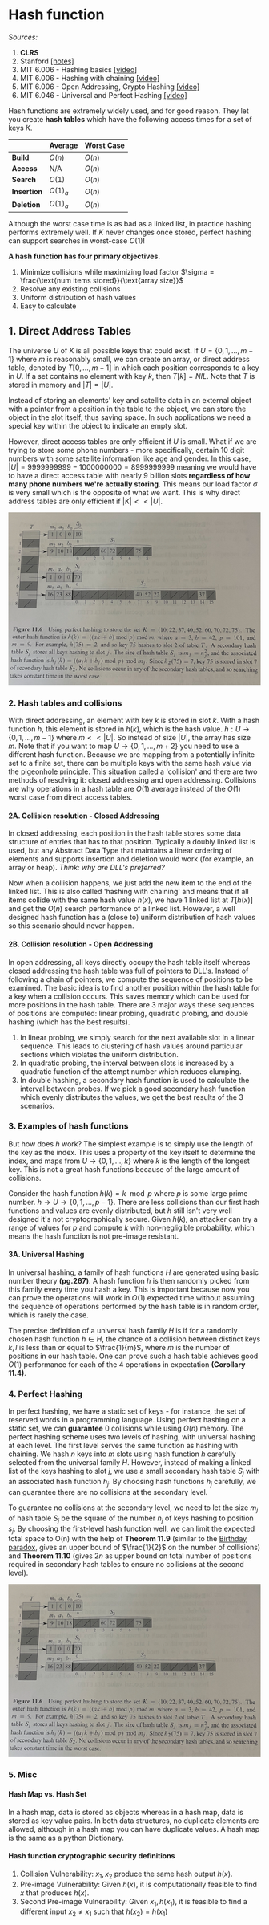 # Hash function

*Sources:*

1. **CLRS**
2. Stanford [[notes]](https://stanford-cs161.github.io/winter2023/assets/files/lecture8-notes.pdf)
3. MIT 6.006 - Hashing basics [[video]](https://www.youtube.com/watch?v=Nu8YGneFCWE&ab_channel=MITOpenCourseWare)
4. MIT 6.006 - Hashing with chaining [[video]](https://www.youtube.com/watch?v=0M_kIqhwbFo&ab_channel=MITOpenCourseWare)
5. MIT 6.006 - Open Addressing, Crypto Hashing [[video]](https://www.youtube.com/watch?v=rvdJDijO2Ro&ab_channel=MITOpenCourseWare)
6. MIT 6.046 - Universal and Perfect Hashing [[video]](https://www.youtube.com/watch?v=z0lJ2k0sl1g&t=60sab_channel=MITOpenCourseWare)

Hash functions are extremely widely used, and for good reason. They let you create **hash tables** which have the following access times for a set of keys $K$.

|             | Average | Worst Case |
| -------     | ------- | ---------- |
|**Build**    | $O(n)$  |$O(n)$      |
|**Access**   | N/A     |$O(n)$      |
|**Search**   |$O(1)$   |$O(n)$      |
|**Insertion**|$O(1)_a$  |$O(n)$      |
|**Deletion** |$O(1)_a$  |$O(n)$      |

Although the worst case time is as bad as a linked list, in practice hashing performs extremely well. If $K$ never changes once stored, perfect hashing can support searches in worst-case $O(1)$!

**A hash function has four primary objectives.**

1. Minimize collisions while maximizing load factor $\sigma = \frac{\text{num items stored}}{\text{array size}}$
2. Resolve any existing collisions
3. Uniform distribution of hash values
4. Easy to calculate

## 1. Direct Address Tables

The universe $U$ of $K$ is all possible keys that could exist. If $U=\{0,1,\ldots,m-1\}$ where $m$ is reasonably small, we can create an array, or direct address table, denoted by $T[0,\ldots,m-1]$ in which each position corresponds to a key in $U$. If a set contains no element with key $k$, then $T[k]= NIL$. Note that $T$ is stored in memory and $\vert T \vert = \vert U \vert$.

Instead of storing an elements' key and satellite data in an external object with a pointer from a position in the table to the object, we can store the object in the slot itself, thus saving space. In such applications we need a special key within the object to indicate an empty slot.

However, direct access tables are only efficient if $U$ is small. What if we are trying to store some phone numbers - more specifically, certain 10 digit numbers with some satellite information like age and gender. In this case, $\vert U \vert = 9999999999 - 1000000000 = 8999999999$ meaning we would have to have a direct access table with nearly $9$ billion slots **regardless of how many phone numbers we're actually storing**. This means our load factor $\sigma$ is very small which is the opposite of what we want. This is why direct address tables are only efficient if $\vert K \vert << \vert U \vert$.

![hash function img](../images/perfect_hashing.JPG)

### 2. Hash tables and collisions

With direct addressing, an element with key $k$ is stored in slot $k$. With a hash function $h$, this element is stored in $h(k)$, which is the hash value. $h: U \rightarrow \{0,1, \ldots ,m-1\}$ where $m << \vert U \vert$. So instead of size $\vert U \vert$, the array has size $m$. Note that if you want to map $U \rightarrow \{0,1,\ldots,m+2\}$ you need to use a different hash function. Because we are mapping from a potentially infinite set to a finite set, there can be multiple keys with the same hash value via the [pigeonhole principle](https://math.hmc.edu/funfacts/pigeonhole-principle/). This situation called a 'collision' and there are two methods of resolving it: closed addressing and open addressing. Collisions are why operations in a hash table are $O(1)$ average instead of the $O(1)$ worst case from direct access tables.

#### 2A. Collision resolution - Closed Addressing

In closed addressing, each position in the hash table stores some data structure of entries that has to that position. Typically a doubly linked list is used, but any Abstract Data Type that maintains a linear ordering of elements and supports insertion and deletion would work (for example, an array or heap). *Think: why are DLL's preferred?*

Now when a collision happens, we just add the new item to the end of the linked list. This is also called 'hashing with chaining' and means that if all items collide with the same hash value $h(x)$, we have 1 linked list at $T[h(x)]$ and get the $O(n)$ search performance of a linked list. However, a well designed hash function has a (close to) uniform distribution of hash values so this scenario should never happen.

#### 2B. Collision resolution - Open Addressing

In open addressing, all keys directly occupy the hash table itself whereas closed addressing the hash table was full of pointers to DLL's. Instead of following a chain of pointers, we compute the sequence of positions to be examined. The basic idea is to find another position within the hash table for a key when a collision occurs. This saves memory which can be used for more positions in the hash table. There are 3 major ways these sequences of positions are computed: linear probing, quadratic probing, and double hashing (which has the best results).

1. In linear probing, we simply search for the next available slot in a linear sequence. This leads to clustering of hash values around particular sections which violates the uniform distribution.
2. In quadratic probing, the interval between slots is increased by a quadratic function of the attempt number which reduces clumping.
3. In double hashing, a secondary hash function is used to calculate the interval between probes. If we pick a good secondary hash function which evenly distributes the values, we get the best results of the 3 scenarios.

### 3. Examples of hash functions

But how does $h$ work? The simplest example is to simply use the length of the key as the index. This uses a property of the key itself to determine the index, and maps from $U \rightarrow \{0,1,\ldots,k\}$ where $k$ is the length of the longest key. This is not a great hash functions because of the large amount of collisions.

Consider the hash function $h(k) = k\mod p$ where $p$ is some large prime number. $h \rightarrow U \rightarrow \{0,1,\ldots,p-1\}$. There are less collisions than our first hash functions and values are evenly distributed, but $h$ still isn't very well designed it's not cryptographically secure. Given $h(k)$, an attacker can try a range of values for $p$ and compute $k$ with non-negligible probability, which means the hash function is not pre-image resistant.

#### 3A. Universal Hashing

In universal hashing, a family of hash functions $H$ are generated using basic number theory **(pg.267)**. A hash function $h$ is then randomly picked from this family every time you hash a key. This is important because now you can prove the operations will work in $O(1)$ expected time without assuming the sequence of operations performed by the hash table is in random order, which is rarely the case.

The precise definition of a universal hash family $H$ is if for a randomly chosen hash function $h \in H$, the chance of a collision between distinct keys $k,l$ is less than or equal to $\frac{1}{m}$, where $m$ is the number of positions in our hash table. One can prove such a hash table achieves good $O(1)$ performance for each of the 4 operations in expectation **(Corollary 11.4)**.

### 4. Perfect Hashing

In perfect hashing, we have a static set of keys - for instance, the set of reserved words in a programming language. Using perfect hashing on a static set, we can **guarantee** $0$ collisions while using $O(n)$ memory. The perfect hashing scheme uses two levels of hashing, with universal hashing at each level. The first level serves the same function as hashing with chaining. We hash $n$ keys into $m$ slots using hash function $h$ carefully selected from the universal family $H$. However, instead of making a linked list of the keys hashing to slot $j$, we use a small secondary hash table $S_j$ with an associated hash function $h_j$. By choosing hash functions $h_j$ carefully, we can guarantee there are no collisions at the secondary level.

To guarantee no collisions at the secondary level, we need to let the size $m_j$ of hash table $S_j$ be the square of the number $n_j$ of keys hashing to position $s_j$. By choosing the first-level hash function well, we can limit the expected total space to O(n) with the help of **Theorem 11.9** (similar to the [Birthday paradox](https://math.mit.edu/research/highschool/primes/circle/documents/2022/Elena%20&%20Alice.pdf), gives an upper bound of $\frac{1}{2}$ on the number of collisions) and **Theorem 11.10** (gives $2n$ as upper bound on total number of positions required in secondary hash tables to ensure no collisions at the second level).

![Perfect Hashing Image](../images/perfect_hashing.JPG)

### 5. Misc

#### Hash Map vs. Hash Set

In a hash map, data is stored as objects whereas in a hash map, data is stored as key value pairs. In both data structures, no duplicate elements are allowed, although in a hash map you can have duplicate values. A hash map is the same as a python Dictionary.

#### Hash function cryptographic security definitions

1. Collision Vulnerability: $x_1,x_2$ produce the same hash output $h(x)$.
2. Pre-image Vulnerability: Given $h(x)$, it is computationally feasible to find $x$ that produces $h(x)$.
3. Second Pre-image Vulnerability: Given $x_1,h(x_1)$, it is feasible to find a different input $x_2\neq x_1$ such that $h(x_2) = h(x_1)$

